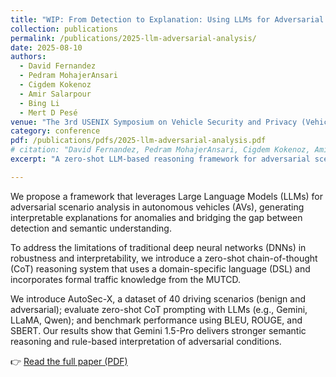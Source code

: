```yaml
---
title: "WIP: From Detection to Explanation: Using LLMs for Adversarial Scenario Analysis in Vehicles"
collection: publications
permalink: /publications/2025-llm-adversarial-analysis/
date: 2025-08-10
authors:
  - David Fernandez
  - Pedram MohajerAnsari
  - Cigdem Kokenoz
  - Amir Salarpour
  - Bing Li
  - Mert D Pesé
venue: "The 3rd USENIX Symposium on Vehicle Security and Privacy (VehicleSec '25)"
category: conference
pdf: /publications/pdfs/2025-llm-adversarial-analysis.pdf
# citation: "David Fernandez, Pedram MohajerAnsari, Cigdem Kokenoz, Amir Salarpour, Bing Li, Mert D Pesé. <i>WIP: From Detection to Explanation: Using LLMs for Adversarial Scenario Analysis in Vehicles</i>. In Proceedings of the 3rd USENIX Symposium on Vehicle Security and Privacy (VehicleSec '25), August 2025."
excerpt: "A zero-shot LLM-based reasoning framework for adversarial scenario analysis in autonomous vehicles, using formal traffic rules and chain-of-thought prompting."

---
```


We propose a framework that leverages Large Language Models (LLMs) for adversarial scenario analysis in autonomous vehicles (AVs), generating interpretable explanations for anomalies and bridging the gap between detection and semantic understanding.

To address the limitations of traditional deep neural networks (DNNs) in robustness and interpretability, we introduce a zero-shot chain-of-thought (CoT) reasoning system that uses a domain-specific language (DSL) and incorporates formal traffic knowledge from the MUTCD.

We introduce AutoSec-X, a dataset of 40 driving scenarios (benign and adversarial); evaluate zero-shot CoT prompting with LLMs (e.g., Gemini, LLaMA, Qwen); and benchmark performance using BLEU, ROUGE, and SBERT. Our results show that Gemini 1.5-Pro delivers stronger semantic reasoning and rule-based interpretation of adversarial conditions.

👉 [Read the full paper (PDF)](/files/2025-llm-adversarial-analysis.pdf)
